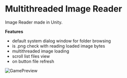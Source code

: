 # Multithreaded Image Reader

Image Reader made in Unity.

**Features**
- default system dialog window for folder browsing
- is .png check with reading loaded image bytes
- multithreaded image loading
- scroll list files view
- on button file refresh

![GamePreview](https://user-images.githubusercontent.com/69475021/165988922-b5e1187f-ec72-470a-b9f6-565b146747e4.png)
